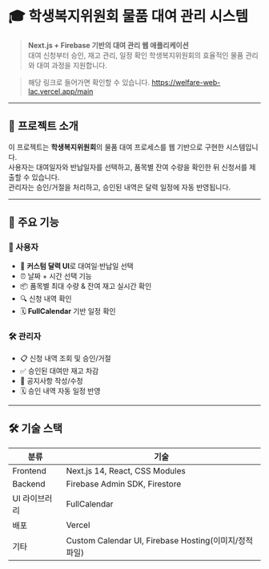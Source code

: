 # 🎓 학생복지위원회 물품 대여 관리 시스템

> **Next.js + Firebase 기반의 대여 관리 웹 애플리케이션**  
> 대여 신청부터 승인, 재고 관리, 일정 확인
> 학생복지위원회의 효율적인 물품 관리와 대여 과정을 지원합니다.

> 해당 링크로 들어가면 확인할 수 있습니다.
> https://welfare-web-lac.vercel.app/main

---

## 📌 프로젝트 소개

이 프로젝트는 **학생복지위원회**의 물품 대여 프로세스를 웹 기반으로 구현한 시스템입니다.  
사용자는 대여일자와 반납일자를 선택하고, 품목별 잔여 수량을 확인한 뒤 신청서를 제출할 수 있습니다.  
관리자는 승인/거절을 처리하고, 승인된 내역은 달력 일정에 자동 반영됩니다.

---

## 🚀 주요 기능

### 👥 사용자
- 📅 **커스텀 달력 UI**로 대여일·반납일 선택
- ⏰ 날짜 + 시간 선택 기능
- 📦 품목별 최대 수량 & 잔여 재고 실시간 확인
- 🔍 신청 내역 확인
- 🗓 **FullCalendar** 기반 일정 확인

### 🛠 관리자
- 📋 신청 내역 조회 및 승인/거절
- ✅ 승인된 대여만 재고 차감
- 📢 공지사항 작성/수정
- 🗓 승인 내역 자동 일정 반영

---

## 🛠 기술 스택

| 분류           | 기술 |
|----------------|------|
| Frontend       | Next.js 14, React, CSS Modules |
| Backend        | Firebase Admin SDK, Firestore |
| UI 라이브러리  | FullCalendar |
| 배포           | Vercel |
| 기타           | Custom Calendar UI, Firebase Hosting(이미지/정적 파일) |


